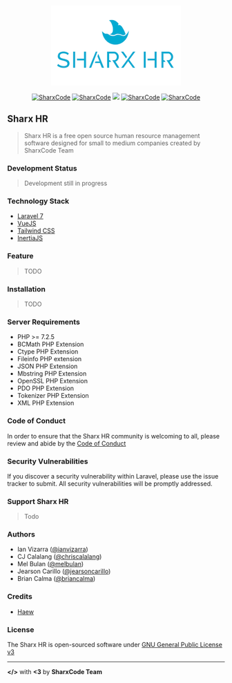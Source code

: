 <p align="center">
  <a href="https://github.com/sharxcode/sharx-hr">
    <img src="public/logo.png?raw=true" />
  </a>  
</p>

<p align="center">
<a href="https://github.com/sharxcode/sharx-hr"><img src="https://img.shields.io/github/stars/sharxcode/sharx-hr.svg?style=for-the-badge" alt="SharxCode"></a>
<a href="https://github.com/sharxcode/sharx-hr"><img src="https://img.shields.io/github/forks/sharxcode/sharx-hr.svg?style=for-the-badge" alt="SharxCode"></a>
<a href="https://codeclimate.com/github/sharxcode/sharx-hr/maintainability"><img src="https://img.shields.io/codeclimate/maintainability/sharxcode/sharx-hr?logo=code-climate&style=for-the-badge"></a>
<a href="https://github.com/sharxcode/sharx-hr/blob/master/LICENSE"><img src="https://img.shields.io/github/license/sharxcode/sharx-hr.svg?style=for-the-badge" alt="SharxCode"></a>
<a href="https://laravel.com"><img src="https://img.shields.io/badge/Built%20In-Laravel-red.svg?style=for-the-badge&logo=laravel" alt="SharxCode"></a>
</p>

## Sharx HR

> Sharx HR is a free open source human resource management software designed for small to medium companies created by SharxCode Team

### Development Status
> Development still in progress

### Technology Stack
- [Laravel 7](https:://laravel.com)
- [VueJS](https://vuejs.org)
- [Tailwind CSS](https://tailwindcss.com)
- [InertiaJS](https://inertiajs.com)

### Feature
> TODO

### Installation
> TODO

### Server Requirements
- PHP >= 7.2.5
- BCMath PHP Extension
- Ctype PHP Extension
- Fileinfo PHP extension
- JSON PHP Extension
- Mbstring PHP Extension
- OpenSSL PHP Extension
- PDO PHP Extension
- Tokenizer PHP Extension
- XML PHP Extension

### Code of Conduct

In order to ensure that the Sharx HR community is welcoming to all, please review and abide by the [Code of Conduct](./code-of-conduct.md)

### Security Vulnerabilities
If you discover a security vulnerability within Laravel, please use the issue tracker to submit. All security vulnerabilities will be promptly addressed.

### Support Sharx HR
> Todo

### Authors
- Ian Vizarra ([@ianvizarra](https://github.com/ianvizarra))
- CJ Calalang ([@chriscalalang](https://github.com/chriscalalang))
- Mel Bulan ([@melbulan](https://github.com/melbulan))
- Jearson Carillo ([@jearsoncarillo](https://github.com/jearsoncarillo))
- Brian Calma ([@briancalma](https://github.com/briancalma))
### Credits
- [Haew](https://github.com/hawezo)

### License
The Sharx HR is open-sourced software under [GNU General Public License v3](https://opensource.org/licenses/GPL-3.0)

---
**</>** with **<3** by **SharxCode Team**
